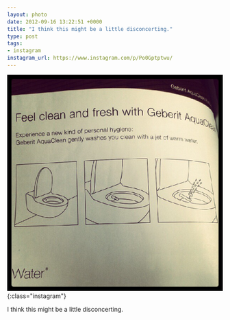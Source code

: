 ```yaml
---
layout: photo
date: 2012-09-16 13:22:51 +0000
title: "I think this might be a little disconcerting."
type: post
tags:
- instagram
instagram_url: https://www.instagram.com/p/Po0Gptptwu/
---
```


![Instagram - Po0Gptptwu](/img/Po0Gptptwu.jpg){:class="instagram"}

I think this might be a little disconcerting.
